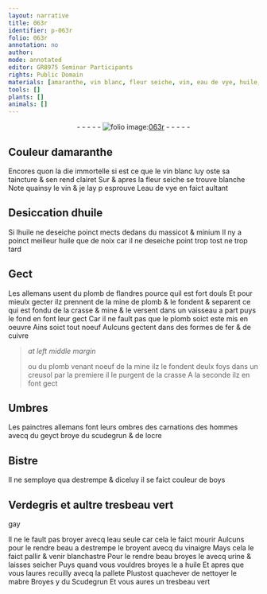 ```yaml
---
layout: narrative
title: 063r
identifier: p-063r
folio: 063r
annotation: no
author:
mode: annotated
editor: GR8975 Seminar Participants
rights: Public Domain
materials: [amaranthe, vin blanc, fleur seiche, vin, eau de vye, huile, massicot, minium, huile que de noix, plomb de flandres, mine, plomb, fer, cuivre, geyct, scudegrun, ocre, Bistre, boys, Verdegris, eau, vinaigre, urine, mabre, Scudegrun]
tools: []
plants: []
animals: []
---
```


<div class="folio" align="center">- - - - - <a href="http://gallica.bnf.fr/ark:/12148/btv1b10500001g/f131.image" target="_blank"><img src="https://cu-mkp.github.io/2017-workshop-edition/assets/photo-icon.png" alt="folio image: " style="display:inline-block; margin-bottom:-3px;"/>063r</a> - - - - - </div>  
  

## Couleur d<span class="m">amaranthe</span>

 
Encores quon la die immortelle si est ce que le <span class="m">vin blanc</span>
 luy oste sa taincture & sen rend clairet Sur & apres
 la <span class="m">fleur seiche</span> se trouve blanche Note quainsy le <span class="m">vin</span> &
 je lay p esprouve L<span class="m">eau de vye</span> en faict aultant
 
 
  

## Desiccation d<span class="m">huile</span>

 
Si l<span class="m">huile</span> ne deseiche poinct mects dedans du <span class="m">massicot</span>
 & <span class="m">minium</span> Il ny a poinct meilleur <span class="m">huile que de noix</span> car il ne
 deseiche point trop tost ne trop tard
 
 
  

## Gect

 
Les <span class="pl">allemans</span> usent du <span class="m">plomb de <span class="pl">flandres</span></span> pource quil est fort
 douls Et pour mieulx gecter ilz prennent de la <span class="m">mine</span> de <span class="m">plomb</span> & le
 fondent & separent ce qui est fondu de la crasse & <span class="m">mine</span> & le versent
 dans un vaisseau a part puys le fond en font leur gect Car il
 ne fault pas que le <span class="m">plomb</span> soict este mis en oeuvre Ains soict
 tout noeuf Aulcuns gectent dans des formes de <span class="m">fer</span> & de <span class="m">cuivre</span>
 
> *at left middle margin*
> 
>   ou du <span class="m">plomb</span>
 venant noeuf
 de la <span class="m">mine</span> ilz
 le fondent
 deulx foys
 dans un creusol
 par la premiere
 il le purgent de
 la crasse A la
 seconde ilz en
 font gect
 
 
  

## Umbres

 
Les <span class="pro">painctres</span> <span class="pl">allemans</span> font leurs ombres des carnations
 des hommes avecq du <span class="m">geyct</span> broye du <span class="m">scudegrun</span> & de l<span class="m">ocre</span>
 
 
  

## <span class="m">Bistre</span>

 
Il ne semploye qua destrempe & diceluy il se faict couleur
 de <span class="m">boys</span>
 
 
  

## <span class="m">Verdegris</span> et aultre tresbeau vert
 gay

 
Il ne le fault pas broyer avecq l<span class="m">eau</span> seule car cela le
 faict mourir Aulcuns pour le rendre beau a destrempe
 le broyent avecq du <span class="m">vinaigre</span> Mays cela le faict pallir
 & venir blanchastre Pour le rendre beau broyes le avecq
 <span class="m">urine</span> & laisses seicher Puys quand vous vouldres broyes
 le a <span class="m">huile</span> Et apres que vous laures recuilly avecq la pallete
 Plustost quachever de nettoyer le <span class="m">mabre</span> Broyes y du
 <span class="m">Scudegrun</span> Et vous aures un tresbeau vert
 

